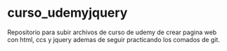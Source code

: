 # curso_udemyjquery
Repositorio para subir archivos de curso de udemy de crear pagina web con html, ccs y jquery ademas de seguir practicando los comados de git.
